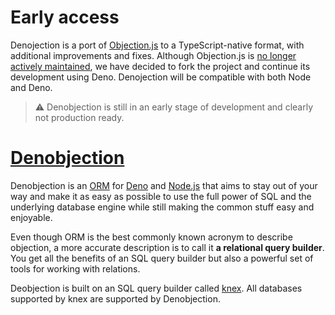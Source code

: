 # Early access

Denojection is a port of [Objection.js](https://github.com/Vincit/objection.js) to a TypeScript-native format, with additional improvements and fixes. Although Objection.js is [no longer actively maintained](https://github.com/Vincit/objection.js/discussions/2463), we have decided to fork the project and continue its development using Deno. Denojection will be compatible with both Node and Deno.

> ⚠️ Denobjection is still in an early stage of development and clearly not production ready.

# [Denobjection](#)

Denobjection is an [ORM](https://en.wikipedia.org/wiki/Object-relational_mapping) for [Deno](https://deno.com/) and [Node.js](https://nodejs.org/) that aims to stay out of your way and make it as easy as possible to use the full power of SQL and the underlying database engine while still making the common stuff easy and enjoyable.

Even though ORM is the best commonly known acronym to describe objection, a more accurate description is to call it **a relational query builder**. You get all the benefits of an SQL query builder but also a powerful set of tools for working with relations.

Deobjection is built on an SQL query builder called [knex](http://knexjs.org). All databases supported by knex are supported by Denobjection.